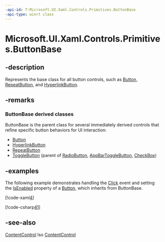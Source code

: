 ```yaml
---
-api-id: T:Microsoft.UI.Xaml.Controls.Primitives.ButtonBase
-api-type: winrt class
---
```


<!-- Class syntax.
public class ButtonBase : Windows.UI.Xaml.Controls.ContentControl, Windows.UI.Xaml.Controls.Primitives.IButtonBase
-->

# Microsoft.UI.Xaml.Controls.Primitives.ButtonBase

## -description
Represents the base class for all button controls, such as [Button](../microsoft.ui.xaml.controls/button.md), [RepeatButton](repeatbutton.md), and [HyperlinkButton](../microsoft.ui.xaml.controls/hyperlinkbutton.md).

## -remarks
### **ButtonBase** derived classes

ButtonBase is the parent class for several immediately derived controls that refine specific button behaviors for UI interaction:

+ [Button](../microsoft.ui.xaml.controls/button.md)
+ [HyperlinkButton](../microsoft.ui.xaml.controls/hyperlinkbutton.md)
+ [RepeatButton](repeatbutton.md)
+ [ToggleButton](togglebutton.md) (parent of [RadioButton](../microsoft.ui.xaml.controls/radiobutton.md), [AppBarToggleButton](../microsoft.ui.xaml.controls/appbartogglebutton.md), [CheckBox](../microsoft.ui.xaml.controls/checkbox.md))


## -examples
The following example demonstrates handling the [Click](buttonbase_click.md) event and setting the [IsEnabled](../microsoft.ui.xaml.controls/control_isenabled.md) property of a [Button](../microsoft.ui.xaml.controls/button.md), which inherits from ButtonBase.



[!code-xaml[4](../microsoft.ui.xaml/code/System.Windows.Controls.ButtonClickEx/csharp/Page.xaml#Snippet4)]


[!code-csharp[41](../microsoft.ui.xaml/code/System.Windows.Controls.ButtonClickEx/csharp/Page.xaml.cs#Snippet41)]

## -see-also
[ContentControl](../microsoft.ui.xaml.controls/contentcontrol.md)
lso
[ContentControl](../microsoft.ui.xaml.controls/contentcontrol.md)

